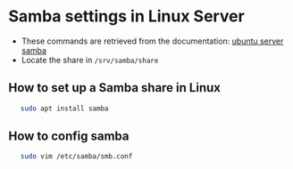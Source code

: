 # Samba settings in Linux Server

  - These commands are retrieved from the documentation:
  [ubuntu server samba](https://documentation.ubuntu.com/server/how-to/samba/file-server/)
  - Locate the share in `/srv/samba/share`


## How to set up a Samba share in Linux
```bash
   sudo apt install samba
   ```

## How to config samba
```bash
   sudo vim /etc/samba/smb.conf
   ```
